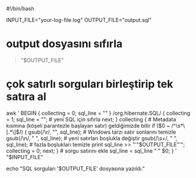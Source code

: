 #!/bin/bash

INPUT_FILE="your-log-file.log"
OUTPUT_FILE="output.sql"

# output dosyasını sıfırla
> "$OUTPUT_FILE"

# çok satırlı sorguları birleştirip tek satıra al
awk '
BEGIN { collecting = 0; sql_line = "" }
/org\.hibernate\.SQL/ {
    collecting = 1;
    sql_line = "";  # yeni SQL için sıfırla
    next;
}
collecting {
    # Metadata kısmına (köşeli parantezle başlayan satır) geldiğimizde bitir
    if ($0 ~ /^\s*\[.*\]$/) {
        gsub(/\r/, "", sql_line);   # Windows tarzı satır sonlarını temizle
        gsub(/\n/, " ", sql_line);  # yeni satırları boşlukla değiştir
        gsub(/\s+/, " ", sql_line); # fazla boşlukları temizle
        print sql_line >> "'"$OUTPUT_FILE"'";
        collecting = 0;
        next;
    }
    # sorgu satırını ekle
    sql_line = sql_line " " $0;
}
' "$INPUT_FILE"

echo "SQL sorguları '$OUTPUT_FILE' dosyasına yazıldı."
